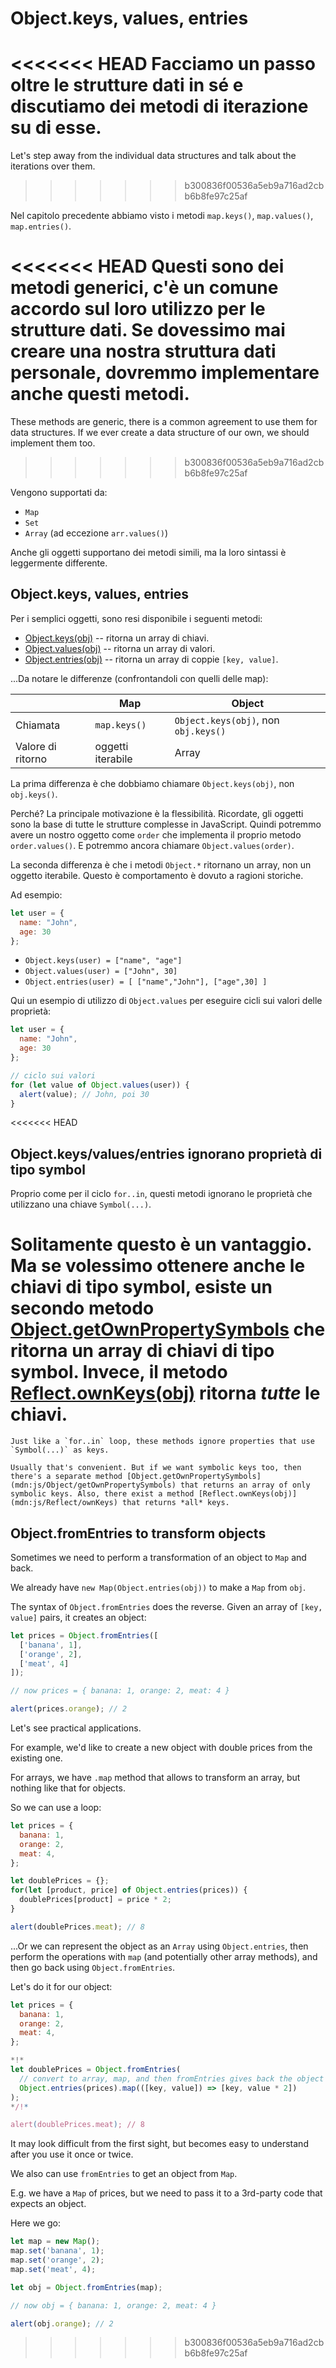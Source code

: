 
# Object.keys, values, entries

<<<<<<< HEAD
Facciamo un passo oltre le strutture dati in sé e discutiamo dei metodi di iterazione su di esse. 
=======
Let's step away from the individual data structures and talk about the iterations over them.
>>>>>>> b300836f00536a5eb9a716ad2cbb6b8fe97c25af

Nel capitolo precedente abbiamo visto i metodi `map.keys()`, `map.values()`, `map.entries()`.

<<<<<<< HEAD
Questi sono dei metodi generici, c'è un comune accordo sul loro utilizzo per le strutture dati. Se dovessimo mai creare una nostra struttura dati personale, dovremmo implementare anche questi metodi. 
=======
These methods are generic, there is a common agreement to use them for data structures. If we ever create a data structure of our own, we should implement them too.
>>>>>>> b300836f00536a5eb9a716ad2cbb6b8fe97c25af

Vengono supportati da:

- `Map`
- `Set`
- `Array` (ad eccezione `arr.values()`)

Anche gli oggetti supportano dei metodi simili, ma la loro sintassi è leggermente differente.

## Object.keys, values, entries

Per i semplici oggetti, sono resi disponibile i seguenti metodi:

- [Object.keys(obj)](mdn:js/Object/keys) -- ritorna un array di chiavi.
- [Object.values(obj)](mdn:js/Object/values) -- ritorna un array di valori.
- [Object.entries(obj)](mdn:js/Object/entries) -- ritorna un array di coppie `[key, value]`.

...Da notare le differenze (confrontandoli con quelli delle map):

|             | Map              | Object       |
|-------------|------------------|--------------|
| Chiamata | `map.keys()`  | `Object.keys(obj)`, non `obj.keys()` |
| Valore di ritorno     | oggetti iterabile    | Array                     |

La prima differenza è che dobbiamo chiamare `Object.keys(obj)`, non `obj.keys()`.

Perché? La principale motivazione è la flessibilità. Ricordate, gli oggetti sono la base di tutte le strutture complesse in JavaScript. Quindi potremmo avere un nostro oggetto come `order` che implementa il proprio metodo `order.values()`. E potremmo ancora chiamare `Object.values(order)`.

La seconda differenza è che i metodi `Object.*` ritornano un array, non un oggetto iterabile. Questo è comportamento è dovuto a ragioni storiche.

Ad esempio:

```js
let user = {
  name: "John",
  age: 30
};
```

- `Object.keys(user) = ["name", "age"]`
- `Object.values(user) = ["John", 30]`
- `Object.entries(user) = [ ["name","John"], ["age",30] ]`

Qui un esempio di utilizzo di `Object.values` per eseguire cicli sui valori delle proprietà:

```js run
let user = {
  name: "John",
  age: 30
};

// ciclo sui valori
for (let value of Object.values(user)) {
  alert(value); // John, poi 30
}
```

<<<<<<< HEAD
## Object.keys/values/entries ignorano proprietà di tipo symbol

Proprio come per il ciclo `for..in`, questi metodi ignorano le proprietà che utilizzano una chiave `Symbol(...)`.

Solitamente questo è un vantaggio. Ma se volessimo ottenere anche le chiavi di tipo symbol, esiste un secondo metodo [Object.getOwnPropertySymbols](mdn:js/Object/getOwnPropertySymbols)  che ritorna un array di chiavi di tipo symbol. Invece, il metodo [Reflect.ownKeys(obj)](mdn:js/Reflect/ownKeys) ritorna *tutte* le chiavi.
=======
```warn header="Object.keys/values/entries ignore symbolic properties"
Just like a `for..in` loop, these methods ignore properties that use `Symbol(...)` as keys.

Usually that's convenient. But if we want symbolic keys too, then there's a separate method [Object.getOwnPropertySymbols](mdn:js/Object/getOwnPropertySymbols) that returns an array of only symbolic keys. Also, there exist a method [Reflect.ownKeys(obj)](mdn:js/Reflect/ownKeys) that returns *all* keys.
```

## Object.fromEntries to transform objects

Sometimes we need to perform a transformation of an object to `Map` and back.

We already have `new Map(Object.entries(obj))` to make a `Map` from `obj`.

The syntax of `Object.fromEntries` does the reverse. Given an array of `[key, value]` pairs, it creates an object:

```js run
let prices = Object.fromEntries([
  ['banana', 1],
  ['orange', 2],
  ['meat', 4]
]);

// now prices = { banana: 1, orange: 2, meat: 4 }

alert(prices.orange); // 2
```

Let's see practical applications.

For example, we'd like to create a new object with double prices from the existing one.

For arrays, we have `.map` method that allows to transform an array, but nothing like that for objects.

So we can use a loop:

```js run
let prices = {
  banana: 1,
  orange: 2,
  meat: 4,
};

let doublePrices = {};
for(let [product, price] of Object.entries(prices)) {
  doublePrices[product] = price * 2;
}

alert(doublePrices.meat); // 8
```

...Or we can represent the object as an `Array` using `Object.entries`, then perform the operations with `map` (and potentially other array methods), and then go back using `Object.fromEntries`.

Let's do it for our object:

```js run
let prices = {
  banana: 1,
  orange: 2,
  meat: 4,
};

*!*
let doublePrices = Object.fromEntries(
  // convert to array, map, and then fromEntries gives back the object
  Object.entries(prices).map(([key, value]) => [key, value * 2])
);
*/!*

alert(doublePrices.meat); // 8
```   

It may look difficult from the first sight, but becomes easy to understand after you use it once or twice.

We also can use `fromEntries` to get an object from `Map`.

E.g. we have a `Map` of prices, but we need to pass it to a 3rd-party code that expects an object.

Here we go:

```js run
let map = new Map();
map.set('banana', 1);
map.set('orange', 2);
map.set('meat', 4);

let obj = Object.fromEntries(map);

// now obj = { banana: 1, orange: 2, meat: 4 }

alert(obj.orange); // 2
```
>>>>>>> b300836f00536a5eb9a716ad2cbb6b8fe97c25af
